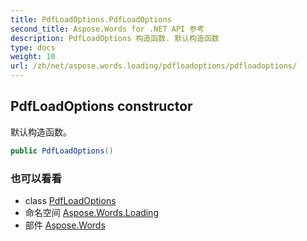 ```yaml
---
title: PdfLoadOptions.PdfLoadOptions
second_title: Aspose.Words for .NET API 参考
description: PdfLoadOptions 构造函数. 默认构造函数
type: docs
weight: 10
url: /zh/net/aspose.words.loading/pdfloadoptions/pdfloadoptions/
---
```

## PdfLoadOptions constructor

默认构造函数。

```csharp
public PdfLoadOptions()
```

### 也可以看看

* class [PdfLoadOptions](../)
* 命名空间 [Aspose.Words.Loading](../../pdfloadoptions/)
* 部件 [Aspose.Words](../../../)


